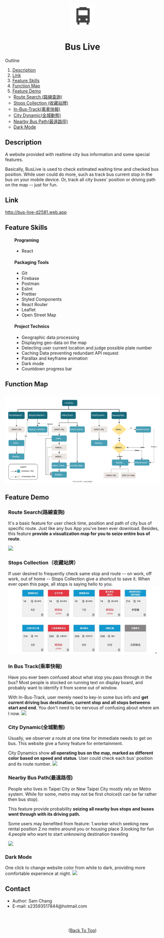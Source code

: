 <div id="top"></div>

<div align="center">
  <a href="#">
    <img src="src/images/bus_24_2x.png" alt="Logo" width="80" height="80">
  </a>
</div>

<h1 align="center">Bus Live</h1>

<!-- TABLE OF CONTENTS -->
<!-- <details> -->
  <summary>Outline</summary>
  <ol>
    <li><a href="#description">Description</a></li>
    <li><a href="#link">Link</a></li>
    <li><a href="#feature-skills">Feature Skills</a></li>
    <li><a href="#function-map">Function Map</a></li>
    <li><a href="#feature-demo">Feature Demo</a>
      <ul style="margin-left: -20px;">
        <li><a href="#route-search">Route Search (路線查詢)</a></li>
        <li><a href="#stops-collection">Stops Collection (收藏站牌)</a></li>
        <li><a href="#in-bus-track">In-Bus-Track(乘車快報)</a></li>
        <li><a href="#city-dynamic">City Dynamic(全城動態)</a></li>
        <li><a href="#nearby-bus-path">Nearby Bus Path(最遠路徑)</a></li>
        <li><a href="#dark-mode">Dark Mode</a></li>
      </ul>
    </li>
  </ol>
<!-- </details> -->

<!-- Description -->

## Description

A website provided with realtime city bus information and some special features.

Basically, BusLive is used to check estimated waiting time and checked bus position. While user could do more, such as track bus current stop in the bus on your mobile device. Or, track all city buses' position or driving path on the map -- just for fun.

## Link

http://bus-live-d2581.web.app

## Feature Skills

<div style="margin-left: 30px;">

#### Programing

  <ul>
    <li>React</li>
  </ul>

#### Packaging Tools

  <ul>
    <li>Git</li>
    <li>Firebase</li>
    <li>Postman</li>
    <li>Eslint</li>
    <li>Prettier</li>
    <li>Styled Components</li>
    <li>React Router</li>
    <li>Leaflet</li>
    <li>Open Street Map</li>
  </ul>

#### Project Technics

  <ul>
    <li>Geographic data processing</li>
    <li>Displaying geo-data on the map</li>
    <li>Detecting user current location and judge possible plate number </li>
    <li>Caching Data preventing redundant API request</li>
    <li>Parallax and keyframe animation</li>
    <li>Dark mode</li>
    <li>Countdown progress bar</li>
  </ul>

</div>

## Function Map

## ![](src/readme/flow.svg)

## Feature Demo

<div id="route-search"></div>

<div style="margin-left: 10px;">

### Route Search(路線查詢)

It's a basic feature for user check time, position and path of city bus of specific route. Just like any bus App you've been ever download. Besides, this feature <strong>provide a visualization map for you to seize entire bus of route</strong>.

![](src/readme/route.gif)

<div id="stops-collection"></div>

### Stops Collection（收藏站牌）

If user desired to frequently check same stop and route -- on work, off work, out of home -- Stops Collection give a shortcut to save it. When ever open this page, all stops is saying hello to you.
![](src/readme/collection.gif)

<div id="in-bus-track"></div>

### In Bus Track(乘車快報)

Have you ever been confused about what stop you pass through in the bus? Most people is stocked on running text on display board, and probably want to identify it from scene out of window.

With In-Bus-Track, user merely need to key-in some bus info and <strong>get current driving bus destination, current stop and all stops betweens start and end</strong>. You don't need to be nervous of confusing about where am I now.
![](src/readme/in-bus.gif)

<div id="city-dynamic"></div>

### City Dynamic(全城動態)

Usually, we observer a route at one time for immediate needs to get on bus. This website give a funny feature for entertainment.

City Dynamics show <strong>all operating bus on the map, marked as different color based on speed and status</strong>. User could check each bus' position and its route number.
![](src/readme/city.gif)

<div id="nearby-bus-path"></div>

### Nearby Bus Path(最遠路徑)

People who lives in Taipei City or New Taipei City mostly rely on Metro system.
While for some, metro may not be first choice(it can be far rather then bus stop).

This feature provide probability <strong>seizing all nearby bus stops and buses went through with its driving path.</strong>

Some users may benefited from feature:
1.worker which seeking new rental position
2.no metro around you or housing place
3.looking for fun
4.people who want to start unknowing destination traveling

![](src/readme/nearby.gif)

</div>

### Dark Mode

One click to change website color from white to dark, providing more comfortable experience at night.
![](src/readme/darkMode.gif)

## Contact

<ul>
  <li>Author: Sam Chang</li>
  <li>E-mail: s23593517844@hotmail.com</li>
</ul>

<br/>
<br/>
<p align="center">(<a href="#top">Back To Top</a>)</p>
